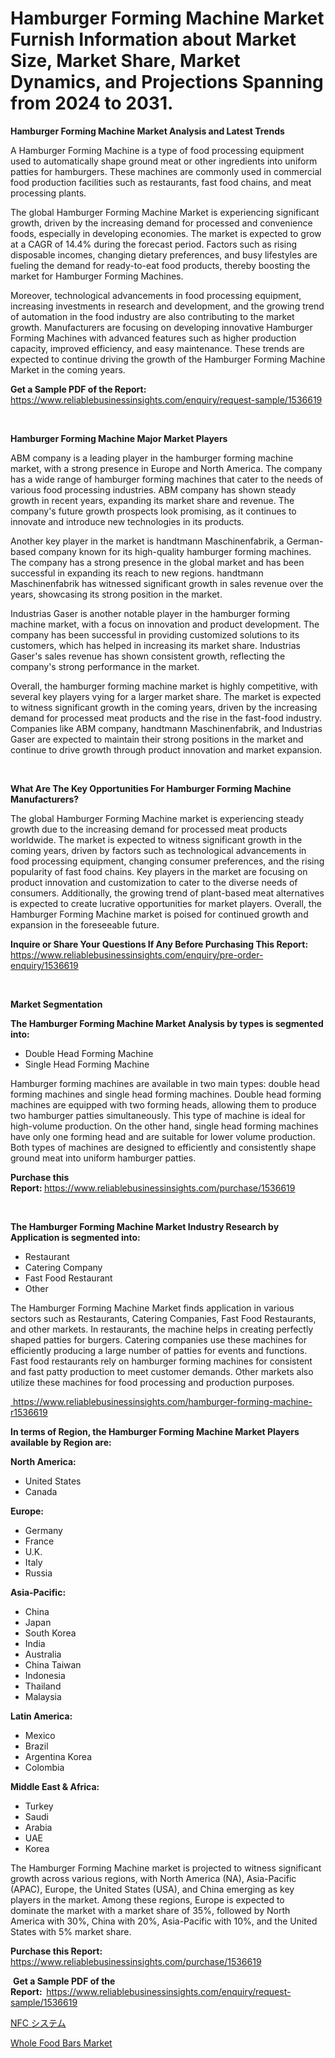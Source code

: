 <p><h1>Hamburger Forming Machine Market Furnish Information about Market Size, Market Share, Market Dynamics, and Projections Spanning from 2024 to 2031.</h1></p><p><strong>Hamburger Forming Machine Market Analysis and Latest Trends</strong></p>
<p><p>A Hamburger Forming Machine is a type of food processing equipment used to automatically shape ground meat or other ingredients into uniform patties for hamburgers. These machines are commonly used in commercial food production facilities such as restaurants, fast food chains, and meat processing plants.</p><p>The global Hamburger Forming Machine Market is experiencing significant growth, driven by the increasing demand for processed and convenience foods, especially in developing economies. The market is expected to grow at a CAGR of 14.4% during the forecast period. Factors such as rising disposable incomes, changing dietary preferences, and busy lifestyles are fueling the demand for ready-to-eat food products, thereby boosting the market for Hamburger Forming Machines.</p><p>Moreover, technological advancements in food processing equipment, increasing investments in research and development, and the growing trend of automation in the food industry are also contributing to the market growth. Manufacturers are focusing on developing innovative Hamburger Forming Machines with advanced features such as higher production capacity, improved efficiency, and easy maintenance. These trends are expected to continue driving the growth of the Hamburger Forming Machine Market in the coming years.</p></p>
<p><strong>Get a Sample PDF of the Report:&nbsp;</strong> <a href="https://www.reliablebusinessinsights.com/enquiry/request-sample/1536619">https://www.reliablebusinessinsights.com/enquiry/request-sample/1536619</a></p>
<p>&nbsp;</p>
<p><strong>Hamburger Forming Machine Major Market Players</strong></p>
<p><p>ABM company is a leading player in the hamburger forming machine market, with a strong presence in Europe and North America. The company has a wide range of hamburger forming machines that cater to the needs of various food processing industries. ABM company has shown steady growth in recent years, expanding its market share and revenue. The company's future growth prospects look promising, as it continues to innovate and introduce new technologies in its products.</p><p>Another key player in the market is handtmann Maschinenfabrik, a German-based company known for its high-quality hamburger forming machines. The company has a strong presence in the global market and has been successful in expanding its reach to new regions. handtmann Maschinenfabrik has witnessed significant growth in sales revenue over the years, showcasing its strong position in the market.</p><p>Industrias Gaser is another notable player in the hamburger forming machine market, with a focus on innovation and product development. The company has been successful in providing customized solutions to its customers, which has helped in increasing its market share. Industrias Gaser's sales revenue has shown consistent growth, reflecting the company's strong performance in the market.</p><p>Overall, the hamburger forming machine market is highly competitive, with several key players vying for a larger market share. The market is expected to witness significant growth in the coming years, driven by the increasing demand for processed meat products and the rise in the fast-food industry. Companies like ABM company, handtmann Maschinenfabrik, and Industrias Gaser are expected to maintain their strong positions in the market and continue to drive growth through product innovation and market expansion.</p></p>
<p>&nbsp;</p>
<p><strong>What Are The Key Opportunities For Hamburger Forming Machine Manufacturers?</strong></p>
<p><p>The global Hamburger Forming Machine market is experiencing steady growth due to the increasing demand for processed meat products worldwide. The market is expected to witness significant growth in the coming years, driven by factors such as technological advancements in food processing equipment, changing consumer preferences, and the rising popularity of fast food chains. Key players in the market are focusing on product innovation and customization to cater to the diverse needs of consumers. Additionally, the growing trend of plant-based meat alternatives is expected to create lucrative opportunities for market players. Overall, the Hamburger Forming Machine market is poised for continued growth and expansion in the foreseeable future.</p></p>
<p><strong>Inquire or Share Your Questions If Any Before Purchasing This Report:</strong> <a href="https://www.reliablebusinessinsights.com/enquiry/pre-order-enquiry/1536619">https://www.reliablebusinessinsights.com/enquiry/pre-order-enquiry/1536619</a></p>
<p>&nbsp;</p>
<p><strong>Market Segmentation</strong></p>
<p><strong>The Hamburger Forming Machine Market Analysis by types is segmented into:</strong></p>
<p><ul><li>Double Head Forming Machine</li><li>Single Head Forming Machine</li></ul></p>
<p><p>Hamburger forming machines are available in two main types: double head forming machines and single head forming machines. Double head forming machines are equipped with two forming heads, allowing them to produce two hamburger patties simultaneously. This type of machine is ideal for high-volume production. On the other hand, single head forming machines have only one forming head and are suitable for lower volume production. Both types of machines are designed to efficiently and consistently shape ground meat into uniform hamburger patties.</p></p>
<p><strong>Purchase this Report:&nbsp;</strong><a href="https://www.reliablebusinessinsights.com/purchase/1536619">https://www.reliablebusinessinsights.com/purchase/1536619</a></p>
<p>&nbsp;</p>
<p><strong>The Hamburger Forming Machine Market Industry Research by Application is segmented into:</strong></p>
<p><ul><li>Restaurant</li><li>Catering Company</li><li>Fast Food Restaurant</li><li>Other</li></ul></p>
<p><p>The Hamburger Forming Machine Market finds application in various sectors such as Restaurants, Catering Companies, Fast Food Restaurants, and other markets. In restaurants, the machine helps in creating perfectly shaped patties for burgers. Catering companies use these machines for efficiently producing a large number of patties for events and functions. Fast food restaurants rely on hamburger forming machines for consistent and fast patty production to meet customer demands. Other markets also utilize these machines for food processing and production purposes.</p></p>
<p><a href="https://www.reliablebusinessinsights.com/hamburger-forming-machine-r1536619">&nbsp;https://www.reliablebusinessinsights.com/hamburger-forming-machine-r1536619</a></p>
<p><strong>In terms of Region, the Hamburger Forming Machine Market Players available by Region are:</strong></p>
<p>
    <p> <strong> North America: </strong>
        <ul>
            <li>United States</li>
            <li>Canada</li>
        </ul>
        </p> 
    <p> <strong> Europe: </strong>
        <ul>
            <li>Germany</li>
            <li>France</li>
            <li>U.K.</li>
            <li>Italy</li>
            <li>Russia</li>
        </ul>
        </p> 
    <p> <strong> Asia-Pacific: </strong>
        <ul>
            <li>China</li>
            <li>Japan</li>
            <li>South Korea</li>
            <li>India</li>
            <li>Australia</li>
            <li>China Taiwan</li>
            <li>Indonesia</li>
            <li>Thailand</li>
            <li>Malaysia</li>
        </ul>
        </p> 
    <p> <strong> Latin America: </strong>
        <ul>
            <li>Mexico</li>
            <li>Brazil</li>
            <li>Argentina Korea</li>
            <li>Colombia</li>
        </ul>
        </p> 
    <p> <strong> Middle East & Africa: </strong>
        <ul>
            <li>Turkey</li>
            <li>Saudi</li>
            <li>Arabia</li>
            <li>UAE</li>
            <li>Korea</li>
        </ul>
    </p>
    </p>
<p><p>The Hamburger Forming Machine market is projected to witness significant growth across various regions, with North America (NA), Asia-Pacific (APAC), Europe, the United States (USA), and China emerging as key players in the market. Among these regions, Europe is expected to dominate the market with a market share of 35%, followed by North America with 30%, China with 20%, Asia-Pacific with 10%, and the United States with 5% market share.</p></p>
<p><strong>Purchase this Report: </strong><a href="https://www.reliablebusinessinsights.com/purchase/1536619">https://www.reliablebusinessinsights.com/purchase/1536619</a></p>
<p>&nbsp;<strong>Get a Sample PDF of the Report:&nbsp;&nbsp;</strong><a href="https://www.reliablebusinessinsights.com/enquiry/request-sample/1536619">https://www.reliablebusinessinsights.com/enquiry/request-sample/1536619</a></p>
<p><strong></strong></p>
<p><p><a href="https://github.com/pepo3k/Market-Research-Report-List-3/blob/main/873916937196.md">NFC システム</a></p><p><a href="https://github.com/annerides/Market-Research-Report-List-1/blob/main/whole-food-bars-market.md">Whole Food Bars Market</a></p></p>